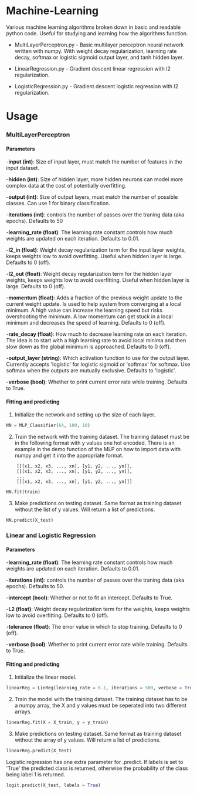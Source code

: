 # Machine-Learning
Various machine learning algorithms broken down in basic and readable python code. Useful for studying and learning how the algorithms function.

* MultiLayerPerceptron.py - Basic multilayer perceptron neural network written with numpy. With weight decay regularization, learning rate decay, softmax or logistic sigmoid output layer, and tanh hidden layer.

* LinearRegression.py - Gradient descent linear regression with l2 regularization.

* LogisticRegression.py - Gradient descent logistic regression with l2 regularization. 


# Usage

### MultiLayerPerceptron ###
#### Parameters ####
-**input (int)**: Size of input layer, must match the number of features in the input dataset.

-**hidden (int)**: Size of hidden layer, more hidden neurons can model more complex data at the cost of potentially overfitting.

-**output (int)**: Size of output layers, must match the number of possible classes. Can use 1 for binary classification.

-**iterations (int)**: controls the number of passes over the traning data (aka epochs). Defaults to 50

-**learning_rate (float)**: The learning rate constant controls how much weights are updated on each iteration. Defaults to 0.01.

-**l2_in (float)**: Weight decay regularization term for the input layer weights, keeps weights low to avoid overfitting. Useful when hidden layer is large. Defaults to 0 (off).

-**l2_out (float)**: Weight decay regularization term for the hidden layer weights, keeps weights low to avoid overfitting. Useful when hidden layer is large. Defaults to 0 (off).

-**momentum (float)**: Adds a fraction of the previous weight update to the current weight update. Is used to help system from converging at a local minimum. A high value can increase the learning speed but risks overshooting the minimum. A low momentum can get stuck in a local minimum and decreases the speed of learning. Defaults to 0 (off).

-**rate_decay (float)**: How much to decrease learning rate on each iteration. The idea is to start with a high learning rate to avoid local minima and then slow down as the global minimum is approached. Defaults to 0 (off).

-**output_layer (string)**: Which activation function to use for the output layer. Currently accepts 'logistic' for logistic sigmoid or 'softmax' for softmax. Use softmax when the outputs are mutually exclusive. Defaults to 'logistic'.

-**verbose (bool)**: Whether to print current error rate while training. Defaults to True.

#### Fitting and predicting ####

1) Initialize the network and setting up the size of each layer.
```python
NN = MLP_Classifier(64, 100, 10)
```

2) Train the network with the training dataset. The training dataset must be in the following format with y values one hot encoded. There is an example in the demo function of the MLP on how to import data with numpy and get it into the appropriate format.  
```	
	[[[x1, x2, x3, ..., xn], [y1, y2, ..., yn]],
    [[[x1, x2, x3, ..., xn], [y1, y2, ..., yn]],
    ...
    [[[x1, x2, x3, ..., xn], [y1, y2, ..., yn]]]
```
	
```python
NN.fit(train)
```

3) Make predictions on testing dataset. Same format as training dataset without the list of y values. Will return a list of predictions.
```python
NN.predict(X_test)
```

### Linear and Logistic Regression ###
#### Parameters ####
-**learning_rate (float)**: The learning rate constant controls how much weights are updated on each iteration. Defaults to 0.01.

-**iterations (int)**: controls the number of passes over the traning data (aka epochs). Defaults to 50.

-**intercept (bool)**: Whether or not to fit an intercept. Defaults to True.

-**L2 (float)**: Weight decay regularization term for the weights, keeps weights low to avoid overfitting. Defaults to 0 (off).

-**tolerance (float)**: The error value in which to stop training. Defaults to 0 (off).

-**verbose (bool)**: Whether to print current error rate while training. Defaults to True.

#### Fitting and predicting ####

1) Initialize the linear model.
```python
linearReg = LinReg(learning_rate = 0.1, iterations = 500, verbose = True, l2 = 0.001)
```

2) Train the model with the training dataset. The training dataset has to be a numpy array, the X and y values must be seperated into two different arrays.  
	
```python
linearReg.fit(X = X_train, y = y_train)
```

3) Make predictions on testing dataset. Same format as training dataset without the array of y values. Will return a list of predictions.
```python
linearReg.predict(X_test)
```
Logistic regression has one extra parameter for .predict. If labels is set to 'True' the predicted class is returned, otherwise the probability of the class being label 1 is returned.
``` python
logit.predict(X_test, labels = True)
```